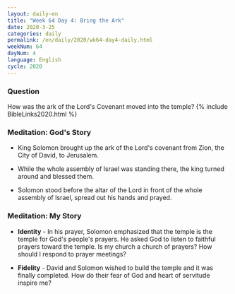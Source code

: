 ```yaml
---
layout: daily-en
title: "Week 64 Day 4: Bring the Ark"
date: 2020-3-25 
categories: daily
permalink: /en/daily/2020/wk64-day4-daily.html
weekNum: 64
dayNum: 4
language: English
cycle: 2020
---
```


### Question     
How was the ark of the Lord's Covenant moved into the temple?
{% include BibleLinks2020.html %} 

### Meditation: God's Story   
+ King Solomon brought up the ark of the Lord's covenant from Zion, the City of David, to Jerusalem. 

+ While the whole assembly of Israel was standing there, the king turned around and blessed them. 

+ Solomon stood before the altar of the Lord in front of the whole assembly of Israel, spread out his hands and prayed. 

### Meditation: My Story   
+ **Identity** - In his prayer, Solomon emphasized that the temple is the temple for God's people's prayers. He asked God to listen to faithful prayers toward the temple. Is my church a church of prayers? How should I respond to prayer meetings? 

+ **Fidelity** - David and Solomon wished to build the temple and it was finally completed. How do their fear of God and heart of servitude inspire me? 